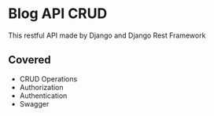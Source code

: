 # Blog API CRUD 
This restful API made by Django and Django Rest Framework

## Covered

* CRUD Operations
* Authorization 
* Authentication
* Swagger

